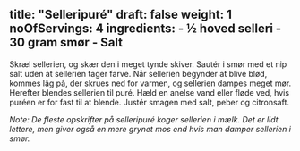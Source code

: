 title: "Selleripuré"
draft: false
weight: 1
noOfServings: 4
ingredients:
	- ½ hoved selleri
	- 30 gram smør
	- Salt
---

Skræl sellerien, og skær den i meget tynde skiver. Sautér i smør med et
nip salt uden at sellerien tager farve. Når sellerien begynder at blive
blød, kommes låg på, der skrues ned for varmen, og sellerien dampes
meget mør. Herefter blendes sellerien til puré. Hæld en anelse vand
eller fløde ved, hvis puréen er for fast til at blende. Justér smagen
med salt, peber og citronsaft.

*Note: De fleste opskrifter på selleripuré koger sellerien i mælk. Det
er lidt lettere, men giver også en mere grynet mos end hvis man damper
sellerien i smør.*

